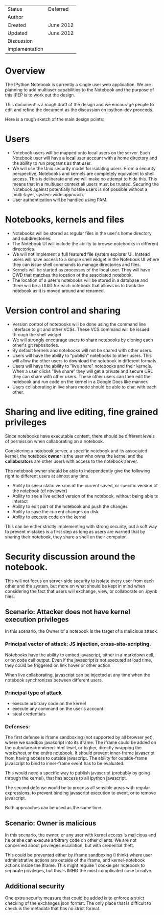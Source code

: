 <table>
<tr><td> Status </td><td> Deferred </td></tr>
<tr><td> Author </td><td> </td></tr>
<tr><td> Created </td><td> June 2012</td></tr>
<tr><td> Updated </td><td> June 2012 </td></tr>
<tr><td> Discussion </td><td> </td></tr>
<tr><td> Implementation </td><td> </td></tr>
</table>

# Overview

The IPython Notebook is currently a single user web application.  We are planning to add multiuser capabilities to the Notebook and the purpose of this IPEP is to work out the design.

This document is a rough draft of the design and we encourage people to edit and refine the document as the discussion on ipython-dev proceeds.

Here is a rough sketch of the main design points:

# Users

* Notebook users will be mapped onto local users on the server.  Each Notebook user will have a local user account with a home directory and the ability to run programs as that user.
* We will use the Unix security model for isolating users. From a security perspective, Notebooks and kernels are completely equivalent to shell access.  This is deliberate and we will make no attempt to hide this.  This means that in a multiuser context all users must be trusted.  Securing the Notebook against potentially hostile users is not possible without a multi-layer, system-wide approach.
* User authentication will be handled using PAM.

# Notebooks, kernels and files

* Notebooks will be stored as regular files in the user's home directory and subdirectories.
* The Notebook UI will include the ability to browse notebooks in different directories.
* We will not implement a full featured file system explorer UI. Instead users will have access to a simple shell widget in the Notebook UI where they can issue shell commands to manage directories and files.
* Kernels will be started as processes of the local user. They will have CWD that matches the location of the associated notebook.
* The location of a user's notebooks will be stored in a database and there will be a UUID for each notebook that allows us to track the notebook as it is moved around and renamed.

# Version control and sharing

* Version control of notebooks will be done using the command line interface to git and other VCSs. These VCS command will be issued through the shell widget.
* We will strongly encourage users to share notebooks by cloning each other's git repositories.
* By default kernels and notebooks will not be shared with other users.
* Users will have the ability to "publish" notebooks to other users. This will allow the other users to download the notebook in different formats.
* Users will have the ability to "live share" notebooks and their kernels. When a user clicks "live share" they will get a private and secure URL they can share with other users. These other users can then edit the notebook and run code on the kernel in a Google Docs like manner.
* Users collaborating in live share mode should be able to chat with each other.

# Sharing and live editing, fine grained privileges

Since notebooks have executable content, there should be different levels of permission when collaborating on a notebook.

Considering a notebook server, a specific notebook and its associated kernel, the notebook **owner** is the user who owns the kernel and the **collaborators** are other users with access to the notebook server.

The notebook owner should be able to independently give the following right to
different users at almost any time.

* Ability to see a static version of the current saved, or specific version of the notebook (cf nbviewer)
* Ability to see a live edited version of the notebook, without being able to interact
* Ability to edit part of the notebook and push the changes
* Ability to save the current changes on disk
* Ability to execute code on the kernel

This can be either strictly implementing with strong security, but a soft way to prevent mistakes is a first step as long as users are warned that by sharing their notebook, they share a shell on their computer.

# Security discussion around the notebook.

This will not focus on server-side security to isolate every user from each other and the system, but more on what should be kept in mind when considering the fact that users will exchange, view, or collaborate on .ipynb files.

## Scenario: Attacker does not have kernel execution privileges

In this scenario, the Owner of a notebook is the target of a malicious attack.

### Principal vector of attack: JS injection, cross-site-scripting.

Notebooks have the ability to embed javascript, either in a markdown cell, or on code cell output.  Even if the javascript is not executed at load time, they could be triggered on link hover or other action.

When live collaborating, javascript can be injected at any time when the notebook
synchronizes between different users.

### Principal type of attack

* execute arbitrary code on the kernel
* execute any command on the user's account
* steal credentials

### Defenses:

The first defense is iframe sandboxing (not supported by all browser
yet), where we sandbox javascript into its iframe.  The iframe could be added on the
outputarea/rendered-html level, or higher, directly wrapping the worksheet or the entire
notebook. It should prevent inner-frame javascript from having access to outside
javascript.  The ability for outside-frame javascript to bind to inner-frame event
has to be evaluated.

This would need a specific way to publish javascript (probably by
going through the kernel), that has access to all ipython javascript.

The second defense would be to process all sensible areas with regular
expressions, to prevent binding javascript execution to event, or to remove
javascript.

Both approaches can be used as the same time.

## Scenario: Owner is malicious

In this scenario, the owner, or any user with kernel access is malicious and he or she can
execute arbitrary code on other clients.  We are not concerned about
privileges escalation, but with credential theft.

This could be prevented either by iframe sandboxing (I think) where 
user administrative actions are outside of the iframe, and kernel-notebook
actions inside the iframe.  This might require 1 cookie per notebook to
separate privileges, but this is IMHO the most complicated case to solve.

## Additional security

One extra security measure that could be added is to enforce a strict checking
of the exchanges json format.  The only place that is difficult to check is the
metadata that has no strict format.